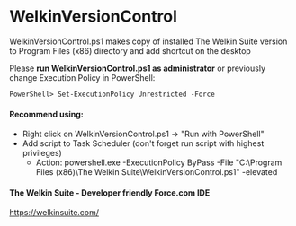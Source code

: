 # WelkinVersionControl

WelkinVersionControl.ps1 makes copy of installed The Welkin Suite version to Program Files (x86) directory and add shortcut on the desktop

Please **run WelkinVersionControl.ps1 as administrator**
or previously change Execution Policy in PowerShell:

`PowerShell> Set-ExecutionPolicy Unrestricted -Force`


#### Recommend using:
* Right click on WelkinVersionControl.ps1 -> "Run with PowerShell"
* Add script to Task Scheduler (don't forget run script with highest privileges)
  * Action: powershell.exe -ExecutionPolicy ByPass -File "C:\Program Files (x86)\The Welkin Suite\WelkinVersionControl.ps1" -elevated

#### The Welkin Suite - Developer friendly Force.com IDE
https://welkinsuite.com/
